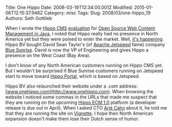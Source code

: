 Title: One Hippo
Date: 2008-03-19T12:34:00.001Z
Modified: 2015-01-06T12:15:37.946Z
Category: misc
Tags: 
Slug: 2008/03/one-hippo_19
Authors: Seth Gottlieb

When I wrote the [Hippo CMS](http://www.hippocms.org) [evaluation](http://www.contenthere.net/products-page/reports/open-source-web-content-management-in-hippo) for [Open Source Web Content Management in Java](http://www.contenthere.net/products-page/reports/open-source-content-management-in-java), I noted that Hippo really had no presence in North America yet but they were poised to enter the market.  Well, [it's happening](http://blogs.zdnet.com/open-source/?p=2119).  Hippo BV bought David Sean Taylor's (of [Apache Jetspeed](http://portals.apache.org/jetspeed-2/) fame) company [Blue Sunrise](http://www.onehippo.com/en/about_us/bluesunrise).  David is now the VP of Engineering and gives Hippo a presence on the West Coast (Bay Area).    
  
I don't know of any North American customers running on Hippo CMS yet.  But I wouldn't be surprised if Blue Sunrise customers running on Jetspeed start to move toward [Hippo Portal](http://www.onehippo.com/en/products,hippo-portal), which is based on Jetspeed.  
  
Hippo BV also relaunched their website under a .com address: [www.onehippo.com](http://www.onehippo.com).  When browsing the website I noticed some commas in the URLs that made me suspect that they are running on the upcoming [Hippo ECM 1.0](http://www.hippocms.org/display/HIPPOECM/Home) platform (a developer release is due out in April).  When I asked CTO [Arjé Cahn](http://blogs.hippo.nl/arje/) about it, he told me that they are running the site on [Vignette](http://www.vignette.com).  I hope their North American expansion doesn't make them lose their Dutch sense of humor.  
  
